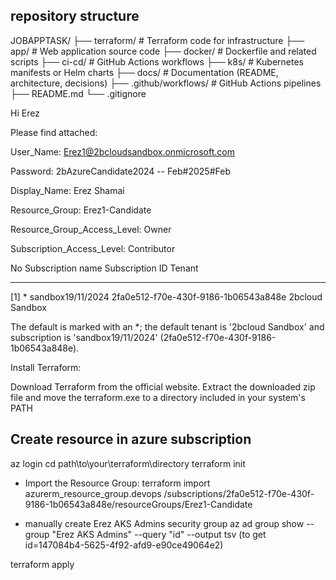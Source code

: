 repository structure
-----------------------------
JOBAPPTASK/
├── terraform/        # Terraform code for infrastructure
├── app/             # Web application source code
├── docker/          # Dockerfile and related scripts
├── ci-cd/           # GitHub Actions workflows
├── k8s/             # Kubernetes manifests or Helm charts
├── docs/            # Documentation (README, architecture, decisions)
├── .github/workflows/ # GitHub Actions pipelines
├── README.md
└── .gitignore


Hi Erez

Please find attached:

 

User_Name: Erez1@2bcloudsandbox.onmicrosoft.com

Password: 2bAzureCandidate2024 -- Feb#2025#Feb

Display_Name: Erez Shamai

Resource_Group: Erez1-Candidate

Resource_Group_Access_Level: Owner

Subscription_Access_Level: Contributor

No     Subscription name    Subscription ID                       Tenant
-----  -------------------  ------------------------------------  ---------------
[1] *  sandbox19/11/2024    2fa0e512-f70e-430f-9186-1b06543a848e  2bcloud Sandbox

The default is marked with an *; the default tenant is '2bcloud Sandbox' and subscription is 'sandbox19/11/2024' (2fa0e512-f70e-430f-9186-1b06543a848e).


Install Terraform:

Download Terraform from the official website.
Extract the downloaded zip file and move the terraform.exe to a directory included in your system's PATH


Create resource in azure subscription
-----------------------------------------
az login
cd path\to\your\terraform\directory
terraform init

- Import the Resource Group: terraform import azurerm_resource_group.devops /subscriptions/2fa0e512-f70e-430f-9186-1b06543a848e/resourceGroups/Erez1-Candidate

- manually create Erez AKS Admins security group
az ad group show --group "Erez AKS Admins" --query "id" --output tsv (to get id=147084b4-5625-4f92-afd9-e90ce49064e2)


terraform apply



